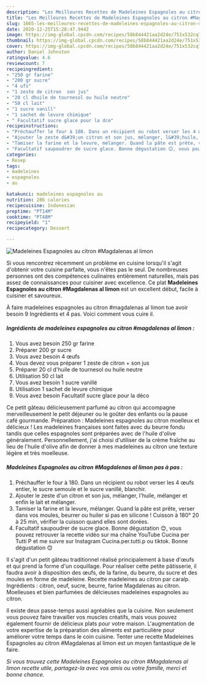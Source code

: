 ```yaml
---
description: "Les Meilleures Recettes de Madeleines Espagnoles au citron #Magdalenas al limon"
title: "Les Meilleures Recettes de Madeleines Espagnoles au citron #Magdalenas al limon"
slug: 1665-les-meilleures-recettes-de-madeleines-espagnoles-au-citron-magdalenas-al-limon
date: 2020-12-25T15:28:47.944Z
image: https://img-global.cpcdn.com/recipes/58b844421aa2d24e/751x532cq70/madeleines-espagnoles-au-citron-magdalenas-al-limon-photo-principale-de-la-recette.jpg
thumbnail: https://img-global.cpcdn.com/recipes/58b844421aa2d24e/751x532cq70/madeleines-espagnoles-au-citron-magdalenas-al-limon-photo-principale-de-la-recette.jpg
cover: https://img-global.cpcdn.com/recipes/58b844421aa2d24e/751x532cq70/madeleines-espagnoles-au-citron-magdalenas-al-limon-photo-principale-de-la-recette.jpg
author: Daniel Johnston
ratingvalue: 4.6
reviewcount: 7
recipeingredient:
- "250 gr farine"
- "200 gr sucre"
- "4 ufs"
- "1 zeste de citron  son jus"
- "20 cl dhuile de tournesol ou huile neutre"
- "50 cl lait"
- "1 sucre vanill"
- "1 sachet de levure chimique"
- " Facultatif sucre glace pour la dco"
recipeinstructions:
- "Préchauffer le four à 180. Dans un récipient ou robot verser les 4 œufs entier, le sucre semoule et le sucre vanillé, blanchir."
- "Ajouter le zeste d&#39;un citron et son jus, mélanger, l&#39;huile, mélanger et enfin le lait et mélanger."
- "Tamiser la farine et la levure, mélanger. Quand la pâte est prête, verser dans vos moules, beurrer ou huiler si pas en silicone ! Cuisson à 180° 20 à 25 min, vérifier la cuisson quand elles sont dorées."
- "Facultatif saupoudrer de sucre glace. Bonne dégustation 😊, vous pouvez retrouver la recette vidéo sur ma chaîne YouTube Cucina per Tutti P et me suivre sur Instagram Cucina.per.tutti.p ou tiktok. Bonne dégustation 😊"
categories:
- Resep
tags:
- madeleines
- espagnoles
- au

katakunci: madeleines espagnoles au 
nutrition: 286 calories
recipecuisine: Indonesian
preptime: "PT14M"
cooktime: "PT48M"
recipeyield: "1"
recipecategory: Dessert

---
```



![Madeleines Espagnoles au citron #Magdalenas al limon](https://img-global.cpcdn.com/recipes/58b844421aa2d24e/751x532cq70/madeleines-espagnoles-au-citron-magdalenas-al-limon-photo-principale-de-la-recette.jpg)

Si vous rencontrez récemment un problème en cuisine lorsqu'il s'agit d'obtenir votre cuisine parfaite, vous n'êtes pas le seul. De nombreuses personnes ont des compétences culinaires entièrement naturelles, mais pas assez de connaissances pour cuisiner avec excellence. Ce plat <strong> Madeleines Espagnoles au citron #Magdalenas al limon </strong> est un excellent début, facile à cuisiner et savoureux.

<!--inarticleads1-->

À faire madeleines espagnoles au citron #magdalenas al limon tue avoir besoin 9 Ingrédients et 4 pas. Voici comment vous cuire il.

##### Ingrédients de madeleines espagnoles au citron #magdalenas al limon :

1. Vous avez besoin 250 gr farine
1. Préparer 200 gr sucre
1. Vous avez besoin 4 œufs
1. Vous devez vous préparer 1 zeste de citron + son jus
1. Préparer 20 cl d&#39;huile de tournesol ou huile neutre
1. Utilisation 50 cl lait
1. Vous avez besoin 1 sucre vanillé
1. Utilisation 1 sachet de levure chimique
1. Vous avez besoin  Facultatif sucre glace pour la déco


Ce petit gâteau délicieusement parfumé au citron qui accompagne merveilleusement le petit déjeuner ou le goûter des enfants ou la pause café gourmande. Préparation : Madeleines espagnoles au citron moelleux et délicieux ! Les madeleines françaises sont faites avec du beurre fondu tandis que celles espagnoles sont préparées avec de l&#39;huile d&#39;olive généralement. Personnellement, j&#39;ai choisi d&#39;utiliser de la crème fraîche au lieu de l&#39;huile d&#39;olive afin de donner à mes madeleines au citron une texture légère et très moelleuse. 

<!--inarticleads2-->

##### Madeleines Espagnoles au citron #Magdalenas al limon pas à pas :

1. Préchauffer le four à 180. Dans un récipient ou robot verser les 4 œufs entier, le sucre semoule et le sucre vanillé, blanchir.
1. Ajouter le zeste d&#39;un citron et son jus, mélanger, l&#39;huile, mélanger et enfin le lait et mélanger.
1. Tamiser la farine et la levure, mélanger. Quand la pâte est prête, verser dans vos moules, beurrer ou huiler si pas en silicone ! Cuisson à 180° 20 à 25 min, vérifier la cuisson quand elles sont dorées.
1. Facultatif saupoudrer de sucre glace. Bonne dégustation 😊, vous pouvez retrouver la recette vidéo sur ma chaîne YouTube Cucina per Tutti P et me suivre sur Instagram Cucina.per.tutti.p ou tiktok. Bonne dégustation 😊


Il s&#39;agit d&#39;un petit gâteau traditionnel réalisé principalement à base d&#39;œufs et qui prend la forme d&#39;un coquillage. Pour réaliser cette petite pâtisserie, il faudra avoir à disposition des œufs, de la farine, du beurre, du sucre et des moules en forme de madeleine. Recette madeleines au citron par caralp. Ingrédients : citron, oeuf, sucre, beurre, farine Magdalenas au citron. Moelleuses et bien parfumées de délcieuses madeleines espagnoles au citron. 

<!--inarticleads1-->

<p>
Il existe deux passe-temps aussi agréables que la cuisine. Non seulement vous pouvez faire travailler vos muscles créatifs, mais vous pouvez également fournir de délicieux plats pour votre maison. L'augmentation de votre expertise de la préparation des aliments est particulière pour améliorer votre temps dans le coin cuisine. Tenter une recette Madeleines Espagnoles au citron #Magdalenas al limon est un moyen fantastique de le faire.
</p>

<p>
<i>Si vous trouvez cette Madeleines Espagnoles au citron #Magdalenas al limon recette utile, partagez-la avec vos amis ou votre famille, merci et bonne chance.</i>
</p>
